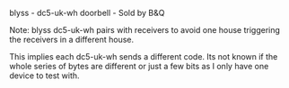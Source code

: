 blyss - dc5-uk-wh doorbell - Sold by B&Q

Note: blyss dc5-uk-wh pairs with receivers to avoid one house triggering the receivers in a different house.

This implies each dc5-uk-wh sends a different code. Its not known if the whole series of bytes are different or just 
a few bits as I only have one device to test with.

